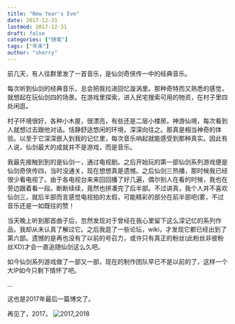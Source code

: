 ```yaml
---
title: "New Year's Eve"
date: 2017-12-31
lastmod: 2017-12-31
draft: false
categories: ["随笔"]
tags: ["年末"]
author: "sherry"
---
```

前几天，有人往群里发了一首音乐，是仙剑奇侠传一中的经典音乐。

每次听到仙剑的经典音乐，总会把我拉进回忆漩涡里。那种奇特而又熟悉的感觉，就想起在玩仙剑四的场景。在游戏里探索，进入民宅搜索可用的物资，在村子里四处闲逛。

村子环境很好，各种小木屋，很漂亮，有些还是二层小楼房。神游仙境，每次看到人就想过去跟他对话。恬静舒适悠闲的环境，深深向往之。那真是相当神奇的体验。以至于它深深嵌入到我的记忆里，每次音乐响起就能感受到那种真实。因此有人说，仙剑最大的成就并不是游戏，而是音乐。

<!--more-->

我最先接触到到的是仙剑一，通过电视剧。之后开始玩的第一部仙剑系列游戏便是仙剑奇侠传四，当时没通关，现在想想真是遗憾。之后仙剑三热播，那时候我已经很少看电视了。由于各电视台来来回回播了好几遍，偶尔别人在看的时候，我也在旁边跟着看一段。断断续续，竟然也拼凑完了后半部。不过讲真，我个人并不喜欢仙剑三，就后半部而言感觉电视拍的太假，可能精彩的部分在前半部吧(雾，不过音乐还是一如既往的赞！

当天晚上听到那首曲子后，忽然发现对于曾经在我心里留下这么深记忆的系列作品，我却从未认真了解过它。之后我逛了一些论坛，wiki，才发现它都已经出到了第六部。遗憾的是再也没有了以前的号召力，或许只有真正的粉丝(此粉丝非彼粉丝XD)才会一直追随仙剑这么久吧。

如今仙剑系列游戏做了一部又一部，现在的制作团队早已不是以前的了，这样一个大IP如今只剩下情怀了吧。

...

这也是2017年最后一篇博文了。

再见了，2017。
![2017_2018](https://wx2.sinaimg.cn/mw1024/ea5eda6dly1fpdgmp1svtj20660zkab1.jpg)